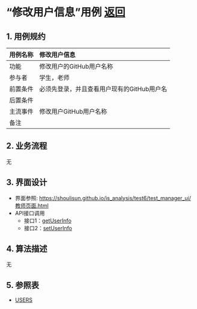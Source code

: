 ﻿<!-- markdownlint-disable MD033-->
<!-- 禁止MD033类型的警告 https://www.npmjs.com/package/markdownlint -->

# “修改用户信息”用例 [返回](../../../README.md)
## 1. 用例规约

|用例名称|修改用户信息|
|-------|:-------------|
|功能|修改用户的GitHub用户名称|
|参与者|学生，老师|
|前置条件|必须先登录，并且查看用户现有的GitHub用户名|
|后置条件| |
|主流事件|修改用户GitHub用户名称 |
|备注| |

## 2. 业务流程
无

## 3. 界面设计
- 界面参照: https://shoulisun.github.io/is_analysis/test6/test_manager_ui/教师页面.html
- API接口调用
    - 接口1：[getUserInfo](../../api/getUserInfo.md)
    - 接口2：[setUserInfo](../../api/setUserInfo.md)
    
## 4. 算法描述
无
    
## 5. 参照表
- [USERS](../../数据库设计.md/#USERS)
